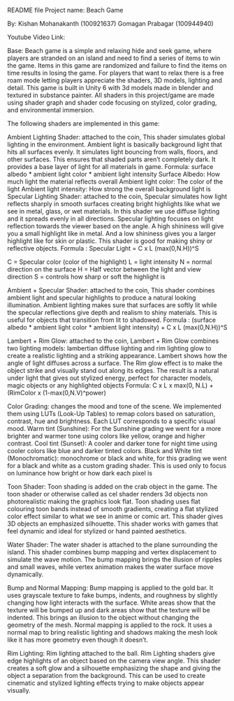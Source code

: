 README file 
Project name: Beach Game 

By: 	Kishan Mohanakanth (100921637) 
Gomagan Prabagar (100944940)

Youtube Video Link: 

Base: Beach game is a simple and relaxing hide and seek game, where players are stranded on an island and need to find a series of items to win the game. Items in this game are randomized and failure to find the items on time results in losing the game. For players that want to relax there is a free roam mode letting players appreciate the shaders, 3D models, lighting and detail. This game is built in Unity 6 with 3d models made in blender and textured in substance painter. All shaders in this project/game are made using shader graph and shader code focusing on stylized, color grading, and environmental immersion. 

The following shaders are implemented in this game: 

Ambient Lighting Shader:  attached to the coin, This shader simulates global lighting in the environment. Ambient light is basically background light that hits all surfaces evenly. It simulates light bouncing from walls, floors, and other surfaces. This ensures that shaded parts aren’t completely dark. It provides a base layer of light for all materials in game. 
Formula: surface albedo * ambient light color * ambient light intensity
Surface Albedo: How much light the material reflects overall
Ambient light color: The color of the light
Ambient light intensity: How strong the overall background light is
Specular Lighting Shader: attached to the coin, Specular simulates how light reflects sharply in smooth surfaces creating bright highlights like what we see in metal, glass, or wet materials. In this shader we use diffuse lighting and it spreads evenly in all directions. Specular lighting focuses on light reflection towards the viewer based on the angle. A high shininess will give you a small highlight like in metal. And a low shininess gives you a larger highlight like for skin or plastic. This shader is good for making shiny or reflective objects. 
Formula : Specular Light = C x L (max(0,N.H))^S

C = Specular color (color of the highlight)
L = light intensity 
N = normal direction on the surface 
H = Half vector between the light and view direction
S = controls how sharp or soft the highlight is 

Ambient + Specular Shader: attached to the coin, This shader combines ambient light and specular highlights to produce a natural looking illumination. Ambient lighting makes sure that surfaces are softly lit while the specular reflections give depth and realism to shiny materials. This is useful for objects that transition from lit to shadowed. 
Formula : (surface albedo * ambient light color * ambient light intensity) + C x L (max(0,N.H))^S

Lambert + Rim Glow:  attached to the coin, Lambert + Rim Glow combines two lighting models: lambertian diffuse lighting and rim lighting glow to create a realistic lighting and a striking appearance. Lambert shows how the angle of light diffuses across a surface. The Rim glow effect is to make the object strike and visually stand out along its edges. The result is a natural under light that gives out stylized energy, perfect for character models, magic objects or any highlighted objects
Formula: C x L x max(0, N.L) +  (RimColor x (1-max(0,N.V)^power) 

Color Grading: changes the mood and tone of the scene. We implemented them using LUTs (Look-Up Tables) to remap colors based on saturation, contrast, hue and brightness. Each LUT corresponds to a specific visual mood. 
Warm tint (Sunshine): For the Sunshine grading we went for a more brighter and warmer tone using colors like yellow, orange and higher contrast. 
Cool tint (Sunset): A cooler and darker tone for night time using cooler colors like blue and darker tinted colors. 
Black and White tint (Monochromatic): monochrome or black and white, for this grading we went for a black and white as a custom grading shader. This is used only to focus on luminance how bright or how dark each pixel is 

Toon Shader: Toon shading is added on the crab object in the game. The toon shader or otherwise called as cel shader renders 3d objects non photorealistic making the graphics look flat. Toon shading uses flat colouring toon bands instead of smooth gradients, creating a flat stylized color effect similar to what we see in anime or comic art. This shader gives 3D objects an emphasized silhouette. This shader works with games that feel dynamic and ideal for stylized or hand painted aesthetics.

Water Shader: The water shader is attached to the plane surrounding the island. This shader combines bump mapping and vertex displacement to simulate the wave motion. The bump mapping brings the illusion of ripples and small waves, while vertex animation makes the water surface move dynamically. 

Bump and Normal Mapping: Bump mapping is applied to the gold bar. It uses grayscale texture to fake bumps, indents, and roughness by slightly changing how light interacts with the surface. White areas show that the texture will be bumped up and dark areas show that the texture will be indented. This brings an illusion to the object without changing the geometry of the mesh. Normal mapping is applied to the rock. It uses a normal map to bring realistic lighting and shadows making the mesh look like it has more geometry even though it doesn’t. 

Rim Lighting:  Rim lighting attached to the ball. Rim Lighting shaders give edge highlights of an object based on the camera view angle. This shader creates a soft glow and a silhouette emphasizing the shape and giving the object a separation from the background. This can be used to create cinematic and stylized lighting effects trying to make objects appear visually. 
